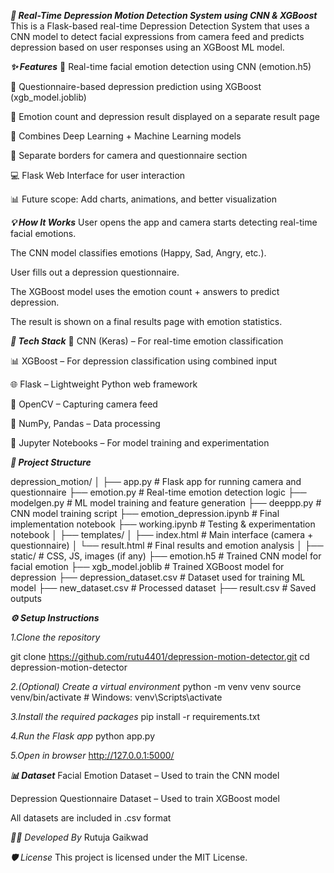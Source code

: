 ***🧠 Real-Time Depression Motion Detection System using CNN & XGBoost***
This is a Flask-based real-time Depression Detection System that uses a CNN model to detect facial expressions from camera feed and predicts depression based on user responses using an XGBoost ML model.

***✨ Features***
📸 Real-time facial emotion detection using CNN (emotion.h5)

🧾 Questionnaire-based depression prediction using XGBoost (xgb_model.joblib)

🧠 Emotion count and depression result displayed on a separate result page

🧩 Combines Deep Learning + Machine Learning models

🎯 Separate borders for camera and questionnaire section

💻 Flask Web Interface for user interaction

📊 Future scope: Add charts, animations, and better visualization


***💡 How It Works***
User opens the app and camera starts detecting real-time facial emotions.

The CNN model classifies emotions (Happy, Sad, Angry, etc.).

User fills out a depression questionnaire.

The XGBoost model uses the emotion count + answers to predict depression.

The result is shown on a final results page with emotion statistics.

***🧠 Tech Stack***
🧪 CNN (Keras) – For real-time emotion classification

📊 XGBoost – For depression classification using combined input

🌐 Flask – Lightweight Python web framework

🎥 OpenCV – Capturing camera feed

🧮 NumPy, Pandas – Data processing

📄 Jupyter Notebooks – For model training and experimentation

***📁 Project Structure***

depression_motion/
│
├── app.py                     # Flask app for running camera and questionnaire
├── emotion.py                 # Real-time emotion detection logic
├── modelgen.py                # ML model training and feature generation
├── deeppp.py                  # CNN model training script
├── emotion_depression.ipynb  # Final implementation notebook
├── working.ipynb             # Testing & experimentation notebook
│
├── templates/
│   ├── index.html             # Main interface (camera + questionnaire)
│   └── result.html            # Final results and emotion analysis
│
├── static/                    # CSS, JS, images (if any)
├── emotion.h5                # Trained CNN model for facial emotion
├── xgb_model.joblib          # Trained XGBoost model for depression
├── depression_dataset.csv    # Dataset used for training ML model
├── new_dataset.csv           # Processed dataset
├── result.csv                # Saved outputs

***⚙️ Setup Instructions***

*1.Clone the repository*

git clone https://github.com/rutu4401/depression-motion-detector.git
cd depression-motion-detector

*2.(Optional) Create a virtual environment*
python -m venv venv
source venv/bin/activate  # Windows: venv\Scripts\activate

*3.Install the required packages*
pip install -r requirements.txt

*4.Run the Flask app*
python app.py

*5.Open in browser*
http://127.0.0.1:5000/

***📊 Dataset***
Facial Emotion Dataset – Used to train the CNN model

Depression Questionnaire Dataset – Used to train XGBoost model

All datasets are included in .csv format

*👩‍💻 Developed By*
Rutuja Gaikwad

*🛡️ License*
This project is licensed under the MIT License.

